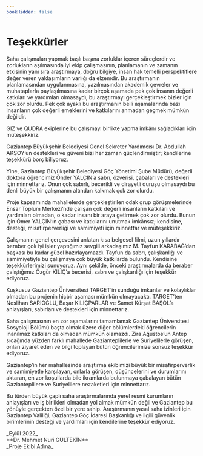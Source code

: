 ```yaml
---
bookHidden: false
---
```

# Teşekkürler
<p align:"Justified">Saha çalışmaları yapmak başlı başına zorluklar içeren süreçlerdir ve zorlukların aşılmasında iyi ekip çalışmasının, planlamanın ve zamanın etkisinin yanı sıra araştırmaya, doğru bilgiye, insan hak temelli perspektiflere değer veren yaklaşımların varlığı da elzemdir. Bu araştırmanın planlamasından uygulanmasına, yazılmasından akademik çevreler ve muhataplarla paylaşılmasına kadar birçok aşamada pek çok insanın değerli katkıları ve yardımları olmasaydı, bu araştırmayı gerçekleştirmek bizler için çok zor olurdu. Pek çok ayaklı bu araştırmanın belli aşamalarında bazı insanların çok değerli emeklerini ve katkılarını anmadan geçmek mümkün değildir. </p>
<p align:"Justified">GIZ ve QUDRA ekiplerine bu çalışmayı birlikte yapma imkânı sağladıkları için müteşekkiriz.</p>
<p align:"Justified">Gaziantep Büyükşehir Belediyesi Genel Sekreter Yardımcısı Dr. Abdullah AKSOY’un destekleri ve güveni bizi her zaman güçlendirmiştir; kendilerine teşekkürü borç biliyoruz. </p>
<p align:"Justified">Yine, Gaziantep Büyükşehir Belediyesi Göç Yönetimi Şube Müdürü, değerli doktora öğrencimiz Önder YALÇIN’a sabrı, özverisi, çabaları ve destekleri için minnettarız. Onun çok sabırlı, becerikli ve dirayetli duruşu olmasaydı bu denli büyük bir çalışmanın altından kalkmak çok zor olurdu. </p>
<p align:"Justified">Proje kapsamında mahallelerde gerçekleştirilen odak grup görüşmelerinde Ensar Toplum Merkezi’nde çalışan çok değerli insanların katkıları ve yardımları olmadan, o kadar insanı bir araya getirmek çok zor olurdu. Bunun için Ömer YALÇIN’ın çabası ve katkılarını unutmak imkânsız; kendisine, desteği, misafirperverliği ve samimiyeti için minnettar ve müteşekkiriz. </p>
<p align:"Justified">Çalışmanın genel çerçevesini anlatan kısa belgesel filmi, uzun yıllardır beraber çok iyi işler yaptığımız sevgili arkadaşımız M. Tayfun KARABAĞ’dan başkası bu kadar güzel hazırlayamazdı. Tayfun da sabrı, çalışkanlığı ve samimiyetiyle bu çalışmaya çok büyük katkılarda bulundu. Kendisine teşekkürlerimizi sunuyoruz. Aynı şekilde, önceki araştırmalarda da beraber çalıştığımız Özgür KILIÇ’a becerisi, sabrı ve çalışkanlığı için teşekkür ediyoruz. </p>
<p align:"Justified">Kuşkusuz Gaziantep Üniversitesi TARGET’in sunduğu imkanlar ve kolaylıklar olmadan bu projenin hiçbir aşaması mümkün olmayacaktı. TARGET’ten Neslihan SARIOĞLU, Başar KILIÇPARLAR ve Samet Kürşat BAŞOL’a anlayışları, sabırları ve destekleri için minnettarız. </p>
<p align:"Justified">Saha çalışmasının en zor aşamalarını tamamlamak Gaziantep Üniversitesi Sosyoloji Bölümü başta olmak üzere diğer bölümlerdeki öğrencilerin inanılmaz katkıları da olmadan mümkün olamazdı. Zira Ağustos’un Antep sıcağında yüzden farklı mahallede Gazianteplilerle ve Suriyelilerle görüşen, onları ziyaret eden ve bilgi toplayan bütün öğrencilerimize sonsuz teşekkür ediyoruz.</p>
<p align:"Justified">Gaziantep’in her mahallesinde araştırma ekibimizi büyük bir misafirperverlik ve samimiyetle karşılayan, onlarla görüşen, düşüncelerini ve durumlarını aktaran, en zor koşullarda bile ikramlarda bulunmaya çabalayan bütün Gazianteplilere ve Suriyelilere nezaketleri için minnettarız. </p>
<p align:"Justified">Bu türden büyük çaplı saha araştırmalarında yerel resmî kurumların anlayışları ve iş birlikleri olmadan yol almak mümkün değil ve Gaziantep bu yönüyle gerçekten özel bir yere sahip. Araştırmanın yasal saha izinleri için Gaziantep Valiliği, Gaziantep Göç İdaresi Başkanlığı ve ilgili güvenlik birimlerinin desteği ve yardımları için kendilerine teşekkür ediyoruz. </p>

<p align:"Right">
_Eylül 2022_ </br>
**Dr. Mehmet Nuri GÜLTEKİN** </br>
_Proje Ekibi Adına_
</p>
